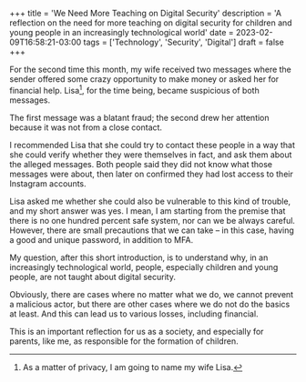 +++
title = 'We Need More Teaching on Digital Security'
description = 'A reflection on the need for more teaching on digital security for children and young people in an increasingly technological world'
date = 2023-02-09T16:58:21-03:00
tags = ['Technology', 'Security', 'Digital']
draft = false
+++

For the second time this month, my wife received two messages where the sender offered some crazy opportunity to make money or asked her for financial help. Lisa[^1], for the time being, became suspicious of both messages.

The first message was a blatant fraud; the second drew her attention because it was not from a close contact.

I recommended Lisa that she could try to contact these people in a way that she could verify whether they were themselves in fact, and ask them about the alleged messages. Both people said they did not know what those messages were about, then later on confirmed they had lost access to their Instagram accounts.

Lisa asked me whether she could also be vulnerable to this kind of trouble, and my short answer was yes. I mean, I am starting from the premise that there is no one hundred percent safe system, nor can we be always careful. However, there are small precautions that we can take – in this case, having a good and unique password, in addition to MFA.

My question, after this short introduction, is to understand why, in an increasingly technological world, people, especially children and young people, are not taught about digital security.

Obviously, there are cases where no matter what we do, we cannot prevent a malicious actor, but there are other cases where we do not do the basics at least. And this can lead us to various losses, including financial.

This is an important reflection for us as a society, and especially for parents, like me, as responsible for the formation of children.

[^1]:As a matter of privacy, I am going to name my wife Lisa.